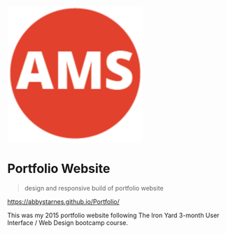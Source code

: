 ![2015 TIY Portfolio logo](ms-icon-310x310.png)

# Portfolio Website
> design and responsive build of portfolio website

https://abbystarnes.github.io/Portfolio/

This was my 2015 portfolio website following The Iron Yard 3-month User Interface / Web Design bootcamp course.
